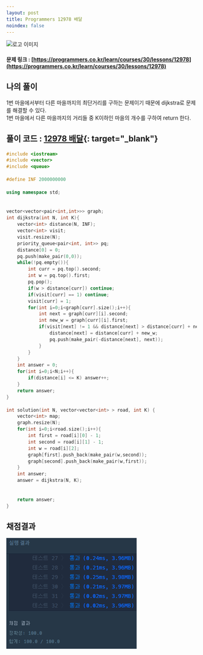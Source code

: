 ```yaml
---
layout: post
title: Programmers 12978 배달
noindex: false
---
```

![로고 이미지](https://s3.ap-northeast-2.amazonaws.com/grepp-cloudfront/programmers_imgs/design/logo.jpg)

#### 문제 링크 : [https://programmers.co.kr/learn/courses/30/lessons/12978](https://programmers.co.kr/learn/courses/30/lessons/12978)


## 나의 풀이
1번 마을에서부터 다른 마을까지의 최단거리를 구하는 문제이기 때문에 dijkstra로 문제를 해결할 수 있다.              
1번 마을에서 다른 마을까지의 거리들 중 K이하인 마을의 개수를 구하여 return 한다.               


## 풀이 코드 : [12978 배달](https://github.com/sun-pyo/algorithm/blob/main/programmers/12978.cpp){: target="_blank"}

```c++
#include <iostream>
#include <vector>
#include <queue>

#define INF 2000000000

using namespace std;


vector<vector<pair<int,int>>> graph;
int dijkstra(int N, int K){
    vector<int> distance(N, INF);
    vector<int> visit;
    visit.resize(N);
    priority_queue<pair<int, int>> pq;
    distance[0] = 0;
    pq.push(make_pair(0,0));
    while(!pq.empty()){
        int curr = pq.top().second;
        int w = pq.top().first;
        pq.pop();
        if(w > distance[curr]) continue;
        if(visit[curr] == 1) continue;
        visit[curr] = 1;
        for(int i=0;i<graph[curr].size();i++){
            int next = graph[curr][i].second;
            int new_w = graph[curr][i].first;
            if(visit[next] != 1 && distance[next] > distance[curr] + new_w){
                distance[next] = distance[curr] + new_w;
                pq.push(make_pair(-distance[next], next));
            }
        }
    }
    int answer = 0;
    for(int i=0;i<N;i++){
        if(distance[i] <= K) answer++; 
    }
    return answer;
}

int solution(int N, vector<vector<int> > road, int K) {
    vector<int> map;
    graph.resize(N);
    for(int i=0;i<road.size();i++){
        int first = road[i][0] - 1;
        int second = road[i][1] - 1;
        int w = road[i][2];
        graph[first].push_back(make_pair(w,second));
        graph[second].push_back(make_pair(w,first));
    }
    int answer;
    answer = dijkstra(N, K);
    
    
    return answer;
}
```


## 채점결과

![42586](\algorithm\img\programmers_12978.PNG)
